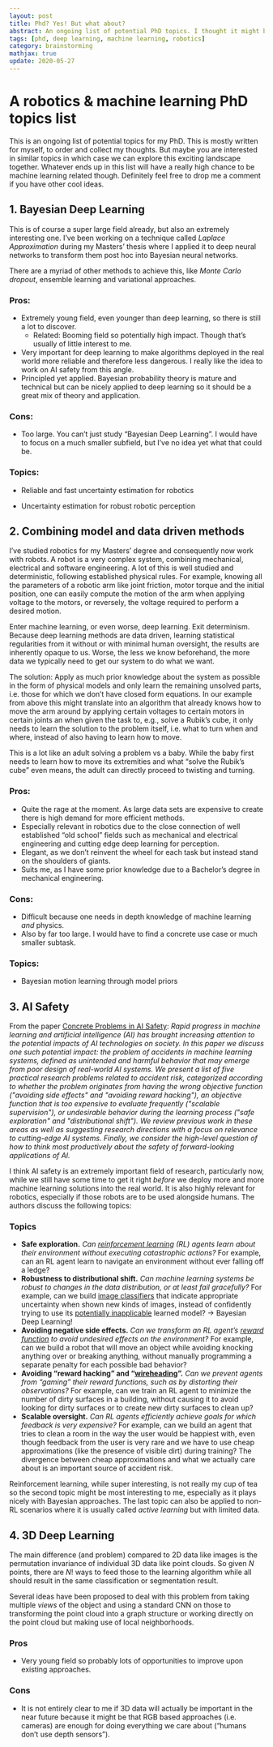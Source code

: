 ```yaml
---
layout: post
title: Phd? Yes! But what about?
abstract: An ongoing list of potential PhD topics. I thought it might be helpful to put this list here to motivate me but also to be able to easily share it and potentially to get some input from elsewhere. So feel free to comment if you have any great ideas!
tags: [phd, deep learning, machine learning, robotics]
category: brainstorming
mathjax: true
update: 2020-05-27
---
```


# A robotics & machine learning PhD topics list

This is an ongoing list of potential topics for my PhD. This is mostly written for myself, to order and collect my thoughts. But maybe you are interested in similar topics in which case we can explore this exciting landscape together. Whatever ends up in this list will have a really high chance to be machine learning related though. Definitely feel free to drop me a comment if you have other cool ideas.

## 1. Bayesian Deep Learning

This is of course a super large field already, but also an extremely interesting one. I’ve been working on a technique called _Laplace Approximation_ during my Masters’ thesis where I applied it to deep neural networks to transform them post hoc into Bayesian neural networks.

There are a myriad of other methods to achieve this, like _Monte Carlo dropout_, ensemble learning and variational approaches.

### Pros:

* Extremely young field, even younger than deep learning, so there is still a lot to discover.
  * Related: Booming field so potentially high impact. Though that’s usually of little interest to me.
* Very important for deep learning to make algorithms deployed in the real world more reliable and therefore less dangerous. I really like the idea to work on AI safety from this angle.
* Principled yet applied. Bayesian probability theory is mature and technical but can be nicely applied to deep learning so it should be a great mix of theory and application.

### Cons:

* Too large. You can’t just study “Bayesian Deep Learning”. I would have to focus on a much smaller subfield, but I’ve no idea yet what that could be.

### Topics:

* Reliable and fast uncertainty estimation for robotics

* Uncertainty estimation for robust robotic perception

## 2. Combining model and data driven methods

I’ve studied robotics for my Masters’ degree and consequently now work with robots. A robot is a very complex system, combining mechanical, electrical and software engineering. A lot of this is well studied and deterministic, following established physical rules. For example, knowing all the parameters of a robotic arm like joint friction, motor torque and the initial position, one can easily compute the motion of the arm when applying voltage to the motors, or reversely, the voltage required to perform a desired motion.

Enter machine learning, or even worse, deep learning. Exit determinism. Because deep learning methods are data driven, learning statistical regularities from it without or with minimal human oversight, the results are inherently opaque to us. Worse, the less we know beforehand, the more data we typically need to get our system to do what we want.

The solution: Apply as much prior knowledge about the system as possible in the form of physical models and only learn the remaining unsolved parts, i.e. those for which we don’t have closed form equations. In our example from above this might translate into an algorithm that already knows how to move the arm around by applying certain voltages to certain motors in certain joints an when given the task to, e.g., solve a Rubik’s cube, it only needs to learn the solution to the problem itself, i.e. what to turn when and where, instead of also having to learn how to move.

This is a lot like an adult solving a problem vs a baby. While the baby first needs to learn how to move its extremities and what “solve the Rubik’s cube” even means, the adult can directly proceed to twisting and turning.

### Pros:

* Quite the rage at the moment. As large data sets are expensive to create there is high demand for more efficient methods.
* Especially relevant in robotics due to the close connection of well established “old school” fields such as mechanical and electrical engineering and cutting edge deep learning for perception.
* Elegant, as we don’t reinvent the wheel for each task but instead stand on the shoulders of giants.
* Suits me, as I have some prior knowledge due to a Bachelor’s degree in mechanical engineering.

### Cons:

* Difficult because one needs in depth knowledge of machine learning _and_ physics.
* Also by far too large. I would have to find a concrete use case or much smaller subtask.

### Topics:

* Bayesian motion learning through model priors

## 3. AI Safety

From the paper [Concrete Problems in AI Safety](https://arxiv.org/pdf/1606.06565.pdf): _Rapid progress in machine learning and artificial intelligence (AI) has brought increasing attention to the potential impacts of AI technologies on society. In this paper we discuss one such potential impact: the problem of accidents in machine learning systems, defined as unintended and harmful behavior that may emerge from poor design of real-world AI systems. We present a list of five practical research problems related to accident risk, categorized according to whether the problem originates from having the wrong objective function ("avoiding side effects" and "avoiding reward hacking"), an objective function that is too expensive to evaluate frequently ("scalable supervision"), or undesirable behavior during the learning process ("safe exploration" and "distributional shift"). We review previous work in these areas as well as suggesting research directions with a focus on relevance to cutting-edge AI systems. Finally, we consider the high-level question of how to think most productively about the safety of forward-looking applications of AI._

I think AI safety is an extremely important field of research, particularly now, while we still have some time to get it right _before_ we deploy more and more machine learning solutions into the real world. It is also highly relevant for robotics, especially if those robots are to be used alongside humans. The authors discuss the following topics:

### Topics

- **Safe exploration.** *Can [reinforcement learning](http://karpathy.github.io/2016/05/31/rl/) (RL) agents learn about their environment without executing catastrophic actions?* For example, can an RL agent learn to navigate an environment without ever falling off a ledge?
- **Robustness to distributional shift.** *Can machine learning systems be robust to changes in the data distribution, or at least fail gracefully?* For example, can we build [image classifiers](https://www.tensorflow.org/versions/r0.9/tutorials/deep_cnn/index.html) that indicate appropriate uncertainty when shown new kinds of images, instead of confidently trying to use its [potentially inapplicable](http://arxiv.org/abs/1412.6572) learned model? -> Bayesian Deep Learning!
- **Avoiding negative side effects.** *Can we transform an RL agent’s [reward function](https://webdocs.cs.ualberta.ca/~sutton/book/ebook/node9.html) to avoid undesired effects on the environment?* For example, can we build a robot that will move an object while avoiding knocking anything over or breaking anything, without manually programming a separate penalty for each possible bad behavior?
- **Avoiding “reward hacking” and “[wireheading](http://www.agroparistech.fr/mmip/maths/laurent_orseau/papers/ring-orseau-AGI-2011-delusion.pdf)”.** *Can we prevent agents from “gaming” their reward functions, such as by distorting their observations?* For example, can we train an RL agent to minimize the number of dirty surfaces in a building, without causing it to avoid looking for dirty surfaces or to create new dirty surfaces to clean up?
- **Scalable oversight.** *Can RL agents efficiently achieve goals for which feedback is very expensive?* For example, can we build an agent that tries to clean a room in the way the user would be happiest with, even though feedback from the user is very rare and we have to use cheap approximations (like the presence of visible dirt) during training? The divergence between cheap approximations and what we actually care about is an important source of accident risk.

Reinforcement learning, while super interesting, is not really my cup of tea so the second topic might be most interesting to me, especially as it plays nicely with Bayesian approaches. The last topic can also be applied to non-RL scenarios where it is usually called _active learning_ but with limited data.

## 4. 3D Deep Learning

The main difference (and problem) compared to 2D data like images is the permutation invariance of individual 3D data like point clouds. So given $N$ points, there are $N!$ ways to feed those to the learning algorithm while all should result in the same classification or segmentation result.

Several ideas have been proposed to deal with this problem from taking multiple _views_ of the object and using a standard CNN on those to transforming the point cloud into a graph structure or working directly on the point cloud but making use of local neighborhoods.

### Pros

* Very young field so probably lots of opportunities to improve upon existing approaches.

### Cons

* It is not entirely clear to me if 3D data will actually be important in the near future because it might be that RGB based approaches (i.e. cameras) are enough for doing everything we care about (“humans don’t use depth sensors”).

